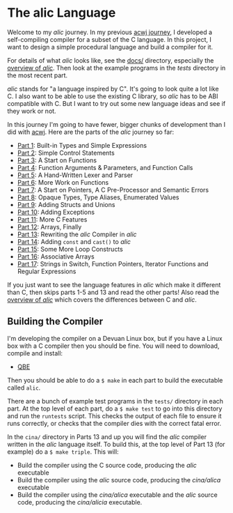 # The alic Language

Welcome to my *alic* journey. In my previous [acwj
journey](https://github.com/DoctorWkt/acwj), I developed a self-compiling
compiler for a subset of the C language. In this project, I want to
design a simple procedural language and build a compiler for it.

For details of what *alic* looks like, see the [docs/](docs/) directory,
especially the [overview of *alic*](docs/overview.md). Then look at the example
programs in the *tests* directory in the most recent part.

*alic* stands for "a language inspired by C". It's going to look quite
a lot like C. I also want to be able to use the existing C library,
so *alic* has to be ABI compatible with C. But I want to try out some
new language ideas and see if they work or not.

In this journey I'm going to have fewer, bigger chunks of development
than I did with [acwj](https://github.com/DoctorWkt/acwj).
Here are the parts of the *alic* journey so far:

  * [Part 1](Part_01/Readme.md): Built-in Types and Simple Expressions
  * [Part 2](Part_02/Readme.md): Simple Control Statements
  * [Part 3](Part_03/Readme.md): A Start on Functions
  * [Part 4](Part_04/Readme.md): Function Arguments & Parameters, and Function Calls
  * [Part 5](Part_05/Readme.md): A Hand-Written Lexer and Parser
  * [Part 6](Part_06/Readme.md): More Work on Functions
  * [Part 7](Part_07/Readme.md): A Start on Pointers, A C Pre-Processor and Semantic Errors
  * [Part 8](Part_08/Readme.md): Opaque Types, Type Aliases, Enumerated Values
  * [Part 9](Part_09/Readme.md): Adding Structs and Unions
  * [Part 10](Part_10/Readme.md): Adding Exceptions
  * [Part 11](Part_11/Readme.md): More C Features
  * [Part 12](Part_12/Readme.md): Arrays, Finally
  * [Part 13](Part_13/Readme.md): Rewriting the *alic* Compiler in *alic*
  * [Part 14](Part_14/Readme.md): Adding `const` and `cast()` to *alic*
  * [Part 15](Part_15/Readme.md): Some More Loop Constructs
  * [Part 16](Part_16/Readme.md): Associative Arrays
  * [Part 17](Part_17/Readme.md): Strings in Switch, Function Pointers, Iterator Functions and Regular Expressions

If you just want to see the language features in *alic* which make it
different than C, then skips parts 1-5 and 13 and read the other parts!
Also read the [overview of *alic*](docs/overview.md) which covers the
differences between C and *alic*.

## Building the Compiler

I'm developing the compiler on a Devuan Linux box, but if you have a Linux box with a C compiler then you should be fine. You will need to download, compile and install:

  * [QBE](https://c9x.me/compile/)

Then you should be able to do a `$ make` in each part to build the executable called `alic`.

There are a bunch of example test programs in the `tests/` directory in each part. At the top level of each part, do a `$ make test` to go into this directory and run the `runtests` script. This checks the output of each file to ensure it runs correctly, or checks that the compiler dies with the correct fatal error.

In the `cina/` directory in Parts 13 and up you will find the *alic* compiler written in the *alic* language itself. To build this, at the top level of Part 13 (for example) do a `$ make triple`. This will:

  * Build the compiler using the C source code, producing the *alic* executable
  * Build the compiler using the *alic* source code, producing the *cina/alica* executable
  * Build the compiler using the *cina/alica* executable and the *alic* source code, producing the *cina/alicia* executable.
